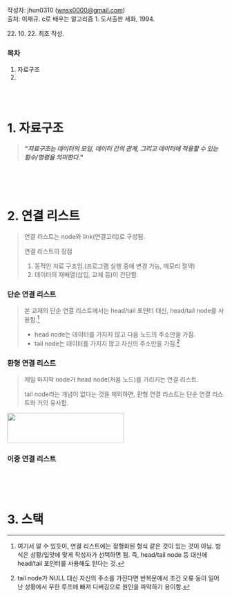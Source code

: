 작성자: jhun0310 (wnsx0000@gmail.com)<br>
출처: 이재규. c로 배우는 알고리즘 1. 도서출판 세화, 1994.

22\. 10\. 22\. 최초 작성.

### 목차
1. 자료구조
2.

<br>
<br>

# 1. 자료구조

> ***"자료구조는 데이터의 모임, 데이터 간의 관계, 그리고 데이터에 적용할 수 있는 함수/명령을 의미한다."***

<br>
<br>
<br>

# 2. 연결 리스트

> 연결 리스트는 node와 link(연결고리)로 구성됨.
>
> 연결 리스트의 장점
>   1. 동적인 자료 구조임.(프로그램 실행 중에 변경 가능, 메모리 절약)
>   2. 데이터의 재배열(삽입, 교체 등)이 간단함.

### 단순 연결 리스트

> 본 교재의 단순 연결 리스트에서는 head/tail 포인터 대신, head/tail node를 사용함.[^2-1]<br>
> - head node는 데이터를 가지지 않고 다음 노드의 주소만을 가짐.<br>
> - tail node는 데이터를 가지지 않고 자신의 주소만을 가짐.[^2-2]

### 환형 연결 리스트

> 제일 마지막 node가 head node(처음 노드)를 가리키는 연결 리스트.
>
> tail node라는 개념이 없다는 것을 제외하면, 환형 연결 리스트는 단순 연결 리스트와 거의 유사함. 

<img src="https://static.packt-cdn.com/products/9781788623872/graphics/6879665f-8b34-4c46-a85f-2cdbaddc4e19.png" width="270" height="70" />

### 이중 연결 리스트

<br>
<br>
<br>

# 3. 스택



[^2-1]: 여기서 알 수 있듯이, 연결 리스트에는 정형화된 형식 같은 것이 있는 것이 아님. 방식은 상황/입맛에 맞게 작성자가 선택하면 됨. 즉, head/tail node 등 대신에 head/tail 포인터를 사용해도 된다는 것.
[^2-2]: tail node가 NULL 대신 자신의 주소를 가진다면 반복문에서 조건 오류 등이 일어난 상황에서 무한 루프에 빠져 디버깅으로 원인을 파악하기 용이함.